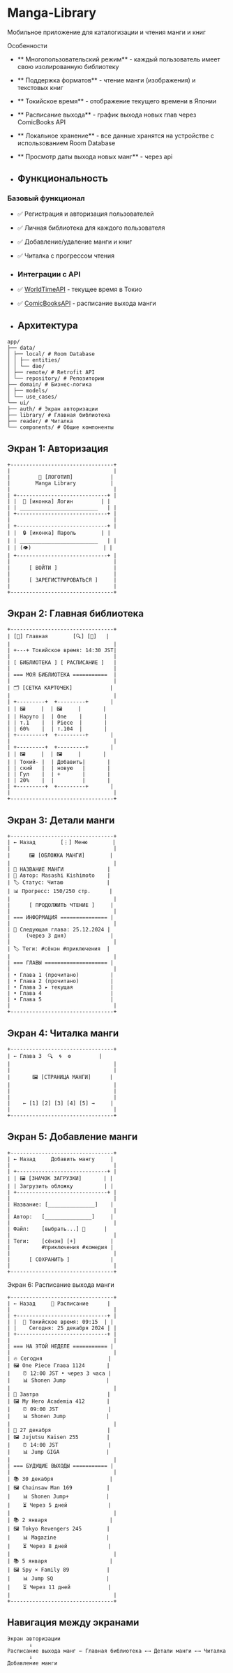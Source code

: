 # Manga-Library
Мобильное приложение для каталогизации и чтения манги и книг

Особенности

- ** Многопользовательский режим** - каждый пользователь имеет свою изолированную библиотеку
- ** Поддержка форматов** - чтение манги (изображения) и текстовых книг
- ** Токийское время** - отображение текущего времени в Японии
- ** Расписание выхода** - график выхода новых глав через ComicBooks API
- ** Локальное хранение** - все данные хранятся на устройстве с использованием Room Database
- ** Просмотр даты выхода новых манг** - через api

- ## Функциональность

### Базовый функционал
- ✅ Регистрация и авторизация пользователей
- ✅ Личная библиотека для каждого пользователя
- ✅ Добавление/удаление манги и книг
- ✅ Читалка с прогрессом чтения

- ### Интеграции с API
- ✅ [WorldTimeAPI](https://api-ninjas.com/api/worldtime) - текущее время в Токио
- ✅ [ComicBooksAPI](https://github.com/yashkathe/Download-ComicBooks-API) - расписание выхода манги

- ## Архитектура
~~~
app/
├── data/
│ ├── local/ # Room Database
│ │ ├── entities/
│ │ └── dao/
│ ├── remote/ # Retrofit API
│ └── repository/ # Репозитории
├── domain/ # Бизнес-логика
│ ├── models/
│ └── use_cases/
└── ui/
├── auth/ # Экран авторизации
├── library/ # Главная библиотека
├── reader/ # Читалка
└── components/ # Общие компоненты
~~~
## Экран 1: Авторизация
~~~
+---------------------------------+
|                                 |
|         🎴 [ЛОГОТИП]            |
|        Manga Library           |
|                                 |
| +-----------------------------+ |
| |  👤 [иконка] Логин         | |
| | _________________________   | |
| +-----------------------------+ |
|                                 |
| +-----------------------------+ |
| |  🔒 [иконка] Пароль        | |
| | _________________________   | |
| | (👁️)                       | |
| +-----------------------------+ |
|                                 |
|      [ ВОЙТИ ]                  |
|                                 |
|      [ ЗАРЕГИСТРИРОВАТЬСЯ ]     |
|                                 |
+---------------------------------+
~~~

## Экран 2: Главная библиотека
~~~
+---------------------------------+
| [🍔] Главная        [🔍] [👤]   |
|                                 |
| +---+ Токийское время: 14:30 JST|
|                                 |
| [ БИБЛИОТЕКА ] [ РАСПИСАНИЕ ]   |
|                                 |
| === МОЯ БИБЛИОТЕКА ===========  |
|                                 |
| 🗂️ [СЕТКА КАРТОЧЕК]            |
|                                 |
| +---------+  +---------+       |
| | 🖼️     |  | 🖼️     |       |
| | Наруто |  | One    |       |
| | т.1    |  | Piece  |       |
| | 60%    |  | т.104  |       |
| +---------+  +---------+       |
|                                 |
| +---------+  +---------+       |
| | 🖼️     |  | 🖼️     |       |
| | Токий- |  | Добавить|       |
| | ский   |  | новую   |       |
| | Гул    |  | +       |       |
| | 20%    |  |         |       |
| +---------+  +---------+       |
|                                 |
+---------------------------------+
~~~
## Экран 3: Детали манги
~~~
+---------------------------------+
| ← Назад        [⋮] Меню        |
|                                 |
|      🖼️ [ОБЛОЖКА МАНГИ]        |
|                                 |
| 📖 НАЗВАНИЕ МАНГИ              |
| 👤 Автор: Masashi Kishimoto    |
| 🏷️ Статус: Читаю              |
| 📊 Прогресс: 150/250 стр.      |
|                                 |
|      [ ПРОДОЛЖИТЬ ЧТЕНИЕ ]     |
|                                 |
| === ИНФОРМАЦИЯ =============== |
|                                 |
| 📅 Следующая глава: 25.12.2024 |
|     (через 3 дня)              |
|                                 |
| 🏷️ Теги: #сёнэн #приключения  |
|                                 |
| === ГЛАВЫ ==================== |
|                                 |
| • Глава 1 (прочитано)          |
| • Глава 2 (прочитано)          |
| • Глава 3 ▸ текущая            |
| • Глава 4                      |
| • Глава 5                      |
|                                 |
+---------------------------------+
~~~
## Экран 4: Читалка манги
~~~
+---------------------------------+
| ← Глава 3  🔍  🌀  ⚙️         |
|                                 |
|                                 |
|       🖼️ [СТРАНИЦА МАНГИ]      |
|                                 |
|                                 |
|                                 |
|    ← [1] [2] [3] [4] [5] →     |
|                                 |
+---------------------------------+
~~~
## Экран 5: Добавление манги
~~~
+---------------------------------+
| ← Назад     Добавить мангу     |
|                                 |
| +-----------------------------+ |
| | 🖼️ [ЗНАЧОК ЗАГРУЗКИ]       | |
| | Загрузить обложку          | |
| +-----------------------------+ |
|                                 |
| Название: [_______________]    |
|                                 |
| Автор:   [_______________]     |
|                                 |
| Файл:    [выбрать...] 📁      |
|                                 |
| Теги:    [сёнэн] [+]           |
|          #приключения #комедия |
|                                 |
|      [ СОХРАНИТЬ ]             |
|                                 |
+---------------------------------+
~~~
Экран 6: Расписание выхода манги
~~~
+---------------------------------+
| ← Назад     📅 Расписание      |
|                                 |
| +-----------------------------+ |
| |  🗾 Токийское время: 09:15  | |
| |    Сегодня: 25 декабря 2024 | |
| +-----------------------------+ |
|                                 |
| === НА ЭТОЙ НЕДЕЛЕ =========== |
|                                 |
| 🔥 Сегодня                     |
| 🖼️ One Piece Глава 1124       |
|    ⏰ 12:00 JST • через 3 часа |
|    📊 Shonen Jump             |
|                                 |
| 📖 Завтра                      |
| 🖼️ My Hero Academia 412       |
|    ⏰ 09:00 JST                |
|    📊 Shonen Jump             |
|                                 |
| 🎯 27 декабря                  |
| 🖼️ Jujutsu Kaisen 255         |
|    ⏰ 14:00 JST                |
|    📊 Jump GIGA               |
|                                 |
| === БУДУЩИЕ ВЫХОДЫ =========== |
|                                 |
| 📚 30 декабря                  |
| 🖼️ Chainsaw Man 169           |
|    📊 Shonen Jump+            |
|    ⏳ Через 5 дней             |
|                                 |
| 📚 2 января                    |
| 🖼️ Tokyo Revengers 245        |
|    📊 Magazine                |
|    ⏳ Через 8 дней             |
|                                 |
| 📚 5 января                    |
| 🖼️ Spy × Family 89            |
|    📊 Jump SQ                 |
|    ⏳ Через 11 дней            |
|                                 |
+---------------------------------+
~~~
## Навигация между экранами
~~~
Экран авторизации
       ↓
Расписание выхода манг ← Главная библиотека ←→ Детали манги ←→ Читалка
       ↓                               
Добавление манги                  
~~~
